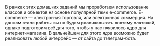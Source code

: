 В рамках этих домашних заданий мы проработаем использование классов и объектов на основе популярной темы e-commerce.
E-commerce — электронная торговля, или электронная коммерция. 
На данном этапе работы мы не будем реализовывать систему платежей, однако подготовим всё для того, чтобы у нас появилось ядро для интернет-магазина. 
В дальнейшем для этого ядра возможно будет реализовать любой интерфейс — от сайта до телеграм-бота.
